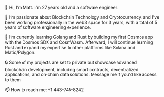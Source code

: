 👋 Hi, I’m Matt. I'm 27 years old and a software engineer.

👀 I’m passionate about Blockchain Technology and Cryptocurrency, and I've been working professionally in the web3 space for 3 years, with a total of 5 years of software engineering experience.

🌱 I’m currently learning Golang and Rust by building my first Cosmos app with the Cosmos SDK and CosmWasm. Afterward, I will continue learning Rust and expand my expertise to other platforms like Solana and Matic/Polygon.

🔒 Some of my projects are set to private but showcase advanced blockchain development, including smart contracts, decentralized applications, and on-chain data solutions. Message me if you'd like access to them

📫 How to reach me: +1 443-745-8242


<!---
mpvolt/mpvolt is a ✨ special ✨ repository because its `README.md` (this file) appears on your GitHub profile.
You can click the Preview link to take a look at your changes.
--->
